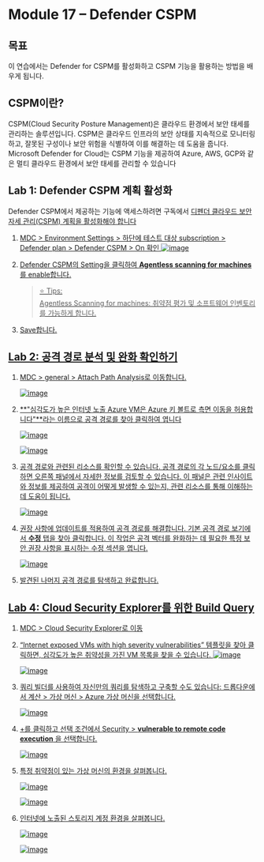 # Module 17 – Defender CSPM  

## 목표
이 연습에서는 Defender for CSPM를 활성화하고 CSPM 기능을 활용하는 방법을 배우게 됩니다.

## CSPM이란? 
CSPM(Cloud Security Posture Management)은 클라우드 환경에서 보안 태세를 관리하는 솔루션입니다. CSPM은 클라우드 인프라의 보안 상태를 지속적으로 모니터링하고, 잘못된 구성이나 보안 위험을 식별하여 이를 해결하는 데 도움을 줍니다. Microsoft Defender for Cloud는 CSPM 기능을 제공하여 Azure, AWS, GCP와 같은 멀티 클라우드 환경에서 보안 태세를 관리할 수 있습니다

## Lab 1: Defender CSPM 계획 활성화
Defender CSPM에서 제공하는 기능에 액세스하려면 구독에서 <a href="https://learn.microsoft.com/en-us/azure/defender-for-cloud/enable-enhanced-security ">디펜더 클라우드 보안 자세 관리(CSPM) 계획을 활성화해야 합니다

1. MDC > Environment Settings > 하단에 테스트 대상 subscription > Defender plan > Defender CSPM > On 확인
   ![image](https://github.com/user-attachments/assets/4b644216-ae1d-4d2c-ab6b-c8391a03b747)

2. Defender CSPM의 Setting을 클릭하여 **Agentless scanning for machines**를 enable합니다.
   > ⭐ Tips: <br>
   > Agentless Scanning for machines: 취약점 평가 및 소프트웨어 인벤토리를 가능하게 합니다.

3. Save합니다.


## Lab 2: 공격 경로 분석 및 완화 확인하기 

1. MDC > general > Attach Path Analysis로 이동합니다. 

   ![image](https://github.com/user-attachments/assets/9ceff19c-142a-4873-ad33-47c8376c5f3b)

2. **"심각도가 높은 인터넷 노출 Azure VM은 Azure 키 볼트로 측면 이동을 허용합니다"**라는 이름으로 공격 경로를 찾아 클릭하여 엽니다

   ![image](https://github.com/user-attachments/assets/ecf8c76a-766e-4865-a704-472edfecab51)

   ![image](https://github.com/user-attachments/assets/a6db3b99-ccae-4a23-8c1f-e52b37087bfb)

 
3. 공격 경로와 관련된 리소스를 확인할 수 있습니다. 공격 경로의 각 노드/요소를 클릭하면 오른쪽 패널에서 자세한 정보를 검토할 수 있습니다. 이 패널은 관련 인사이트와 정보를 제공하여 공격이 어떻게 발생할 수 있는지, 관련 리소스를 통해 이해하는 데 도움이 됩니다.


   ![image](https://github.com/user-attachments/assets/7bf07c4c-f5f0-4c40-a3ce-5f365eb16d7f)


5. 권장 사항에 업데이트를 적용하여 공격 경로를 해결합니다. 기본 공격 경로 보기에서 **수정** 탭을 찾아 클릭합니다. 이 작업은 공격 벡터를 완화하는 데 필요한 특정 보안 권장 사항을 표시하는 수정 섹션을 엽니다.

   ![image](https://github.com/user-attachments/assets/431b075e-15a6-4b5e-a100-37d8b9023799)


7. 발견된 나머지 공격 경로를 탐색하고 완료합니다.

## Lab 4: Cloud Security Explorer를 위한 Build Query

1. MDC > Cloud Security Explorer로 이동
2. “Internet exposed VMs with high severity vulnerabilities” 템플릿을 찾아 클릭하면, 심각도가 높은 취약성을 가진 VM 목록을 찾을 수 있습니다. 
   ![image](https://github.com/user-attachments/assets/a2aae948-0a25-4d55-82cd-6b3e1a6a9edc)

   ![image](https://github.com/user-attachments/assets/a3e2bb0e-ddd8-4d49-a5ca-ed0fccdf3339)


4. 쿼리 빌더를 사용하여 자신만의 쿼리를 탐색하고 구축할 수도 있습니다: 드롭다운에서 계산 > 가상 머신 > Azure 가상 머신을 선택합니다.

   ![image](https://github.com/user-attachments/assets/b12fa514-9065-4076-a3eb-8a63a2254ba6)

5. +를 클릭하고 선택 조건에서 Security > **vulnerable to remote code execution** 을 선택합니다.

   ![image](https://github.com/user-attachments/assets/714affa6-28f0-47d6-a50c-adc2edfef5d5)

6. 특정 취약점이 있는 가상 머신의 환경을 살펴봅니다.

   ![image](https://github.com/user-attachments/assets/18b82c97-e169-45f7-b5ec-3580a1222c00)

   ![image](https://github.com/user-attachments/assets/27818199-34d8-445c-95d4-7c6db382c53f)

7. 인터넷에 노출된 스토리지 계정 환경을 살펴봅니다.

   ![image](https://github.com/user-attachments/assets/6ab575e1-81af-4eba-bd30-b2b1bce930d9)

   ![image](https://github.com/user-attachments/assets/3558ad07-a951-4967-b0d4-f255aca58389)

